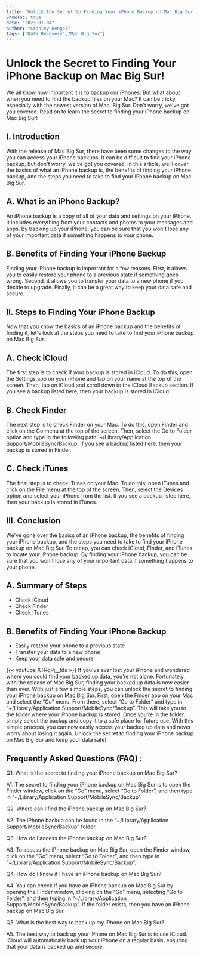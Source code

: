 ```yaml
---
title: "Unlock the Secret to Finding Your iPhone Backup on Mac Big Sur!"
ShowToc: true 
date: "2023-01-04"
author: "Stanley Bengel" 
tags: ["Data Recovery","Mac Big Sur"]
---
```

# Unlock the Secret to Finding Your iPhone Backup on Mac Big Sur!

We all know how important it is to backup our iPhones. But what about when you need to find the backup files on your Mac? It can be tricky, especially with the newest version of Mac, Big Sur. Don't worry, we've got you covered. Read on to learn the secret to finding your iPhone backup on Mac Big Sur! 

## I. Introduction

With the release of Mac Big Sur, there have been some changes to the way you can access your iPhone backups. It can be difficult to find your iPhone backup, but don't worry, we've got you covered. In this article, we'll cover the basics of what an iPhone backup is, the benefits of finding your iPhone backup, and the steps you need to take to find your iPhone backup on Mac Big Sur. 

## A. What is an iPhone Backup?

An iPhone backup is a copy of all of your data and settings on your iPhone. It includes everything from your contacts and photos to your messages and apps. By backing up your iPhone, you can be sure that you won't lose any of your important data if something happens to your phone. 

## B. Benefits of Finding Your iPhone Backup

Finding your iPhone backup is important for a few reasons. First, it allows you to easily restore your phone to a previous state if something goes wrong. Second, it allows you to transfer your data to a new phone if you decide to upgrade. Finally, it can be a great way to keep your data safe and secure. 

## II. Steps to Finding Your iPhone Backup

Now that you know the basics of an iPhone backup and the benefits of finding it, let's look at the steps you need to take to find your iPhone backup on Mac Big Sur. 

## A. Check iCloud

The first step is to check if your backup is stored in iCloud. To do this, open the Settings app on your iPhone and tap on your name at the top of the screen. Then, tap on iCloud and scroll down to the iCloud Backup section. If you see a backup listed here, then your backup is stored in iCloud. 

## B. Check Finder

The next step is to check Finder on your Mac. To do this, open Finder and click on the Go menu at the top of the screen. Then, select the Go to Folder option and type in the following path: ~/Library/Application Support/MobileSync/Backup. If you see a backup listed here, then your backup is stored in Finder. 

## C. Check iTunes

The final step is to check iTunes on your Mac. To do this, open iTunes and click on the File menu at the top of the screen. Then, select the Devices option and select your iPhone from the list. If you see a backup listed here, then your backup is stored in iTunes. 

## III. Conclusion

We've gone over the basics of an iPhone backup, the benefits of finding your iPhone backup, and the steps you need to take to find your iPhone backup on Mac Big Sur. To recap, you can check iCloud, Finder, and iTunes to locate your iPhone backup. By finding your iPhone backup, you can be sure that you won't lose any of your important data if something happens to your phone. 

## A. Summary of Steps

- Check iCloud 
- Check Finder 
- Check iTunes 

## B. Benefits of Finding Your iPhone Backup

- Easily restore your phone to a previous state
- Transfer your data to a new phone
- Keep your data safe and secure

{{< youtube XTRgPj__lds >}} 
If you’ve ever lost your iPhone and wondered where you could find your backed up data, you’re not alone. Fortunately, with the release of Mac Big Sur, finding your backed up data is now easier than ever. With just a few simple steps, you can unlock the secret to finding your iPhone backup on Mac Big Sur. First, open the Finder app on your Mac and select the “Go” menu. From there, select “Go to Folder” and type in “~/Library/Application Support/MobileSync/Backup”. This will take you to the folder where your iPhone backup is stored. Once you’re in the folder, simply select the backup and copy it to a safe place for future use. With this simple process, you can now easily access your backed up data and never worry about losing it again. Unlock the secret to finding your iPhone backup on Mac Big Sur and keep your data safe!

## Frequently Asked Questions (FAQ) :
Q1. What is the secret to finding your iPhone backup on Mac Big Sur?

A1. The secret to finding your iPhone backup on Mac Big Sur is to open the Finder window, click on the “Go” menu, select “Go to Folder”, and then type in “~/Library/Application Support/MobileSync/Backup”. 

Q2. Where can I find the iPhone backup on Mac Big Sur?

A2. The iPhone backup can be found in the “~/Library/Application Support/MobileSync/Backup” folder. 

Q3. How do I access the iPhone backup on Mac Big Sur?

A3. To access the iPhone backup on Mac Big Sur, open the Finder window, click on the “Go” menu, select “Go to Folder”, and then type in “~/Library/Application Support/MobileSync/Backup”. 

Q4. How do I know if I have an iPhone backup on Mac Big Sur?

A4. You can check if you have an iPhone backup on Mac Big Sur by opening the Finder window, clicking on the “Go” menu, selecting “Go to Folder”, and then typing in “~/Library/Application Support/MobileSync/Backup”. If the folder exists, then you have an iPhone backup on Mac Big Sur. 

Q5. What is the best way to back up my iPhone on Mac Big Sur?

A5. The best way to back up your iPhone on Mac Big Sur is to use iCloud. iCloud will automatically back up your iPhone on a regular basis, ensuring that your data is backed up and secure.


